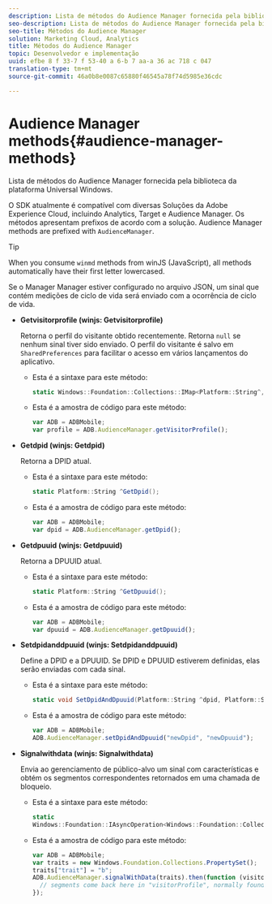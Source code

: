```yaml
---
description: Lista de métodos do Audience Manager fornecida pela biblioteca da plataforma Universal Windows.
seo-description: Lista de métodos do Audience Manager fornecida pela biblioteca da plataforma Universal Windows.
seo-title: Métodos do Audience Manager
solution: Marketing Cloud, Analytics
title: Métodos do Audience Manager
topic: Desenvolvedor e implementação
uuid: efbe 8 f 33-7 f 53-40 a 6-b 7 aa-a 36 ac 718 c 047
translation-type: tm+mt
source-git-commit: 46a0b8e0087c65880f46545a78f74d5985e36cdc

---
```



# Audience Manager methods{#audience-manager-methods}

Lista de métodos do Audience Manager fornecida pela biblioteca da plataforma Universal Windows.

O SDK atualmente é compatível com diversas Soluções da Adobe Experience Cloud, incluindo Analytics, Target e Audience Manager. Os métodos apresentam prefixos de acordo com a solução. Audience Manager methods are prefixed with `AudienceManager`.

>[!TIP]
>
>When you consume `winmd` methods from winJS (JavaScript), all methods automatically have their first letter lowercased.

Se o Manager Manager estiver configurado no arquivo JSON, um sinal que contém medições de ciclo de vida será enviado com a ocorrência de ciclo de vida.

* **Getvisitorprofile (winjs: Getvisitorprofile)**

   Retorna o perfil do visitante obtido recentemente. Retorna `null` se nenhum sinal tiver sido enviado. O perfil do visitante é salvo em `SharedPreferences` para facilitar o acesso em vários lançamentos do aplicativo.

   * Esta é a sintaxe para este método:

      ```csharp
      static Windows::Foundation::Collections::IMap<Platform::String^,Platform::Object^> ^GetVisitorProfile();
      ```

   * Esta é a amostra de código para este método:

      ```js
      var ADB = ADBMobile; 
      var profile = ADB.AudienceManager.getVisitorProfile();
      ```

* **Getdpid (winjs: Getdpid)**

   Retorna a DPID atual.

   * Esta é a sintaxe para este método:

      ```csharp
      static Platform::String ^GetDpid();
      ```

   * Esta é a amostra de código para este método:

      ```js
      var ADB = ADBMobile;
      var dpid = ADB.AudienceManager.getDpid(); 
      ```

* **Getdpuuid (winjs: Getdpuuid)**

   Retorna a DPUUID atual.

   * Esta é a sintaxe para este método:

      ```csharp
      static Platform::String ^GetDpuuid();
      ```

   * Esta é a amostra de código para este método:

      ```js
      var ADB = ADBMobile; 
      var dpuuid = ADB.AudienceManager.getDpuuid();
      ```

* **Setdpidanddpuuid (winjs: Setdpidanddpuuid)**

   Define a DPID e a DPUUID. Se DPID e DPUUID estiverem definidas, elas serão enviadas com cada sinal.

   * Esta é a sintaxe para este método:

      ```csharp
      static void SetDpidAndDpuuid(Platform::String ^dpid, Platform::String ^dpuuid);
      ```

   * Esta é a amostra de código para este método:

      ```js
      var ADB = ADBMobile; 
      ADB.AudienceManager.setDpidAndDpuuid("newDpid", "newDpuuid");
      ```

* **Signalwithdata (winjs: Signalwithdata)**

   Envia ao gerenciamento de público-alvo um sinal com características e obtém os segmentos correspondentes retornados em uma chamada de bloqueio.

   * Esta é a sintaxe para este método:

      ```csharp
      static 
      Windows::Foundation::IAsyncOperation<Windows::Foundation::Collections::IMap<Platform::String^, Platform::Object^> ^> ^SignalWithData(Windows::Foundation::Collections::IMap<Platform::String^,Platform::Object> ^data);
      ```

   * Esta é a amostra de código para este método:

      ```js
      var ADB = ADBMobile;
      var traits = new Windows.Foundation.Collections.PropertySet(); 
      traits["trait"] = "b";
      ADB.AudienceManager.signalWithData(traits).then(function (visitorProfile) { 
        // segments come back here in "visitorProfile", normally found in the "segs" object of your json 
      }); 
      
